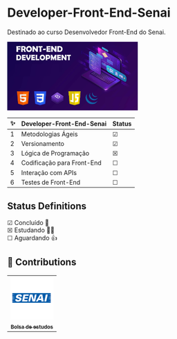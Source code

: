 # Developer-Front-End-Senai
Destinado ao curso Desenvolvedor Front-End do Senai.

<p align="left">
  <img src="https://github.com/lopesestacio/Desenvolvedor-Front-End-Senai/blob/master/Front.png" width="60%",  title="imagelogo">
</p>

✨| Developer-Front-End-Senai | Status
--- | ---| ---
1 | Metodologias Ágeis | &#9745;
2 | Versionamento |  &#9745;
3 | Lógica de Programação |  &#9746;
4 | Codificação para Front-End |  &#9744;
5 | Interação com APIs |  &#9744;
6 | Testes de Front-End  |  &#9744;

## Status Definitions

 &#9745; Concluído 🎉 <br>
 &#9746; Estudando 👨‍💻 <br>
 &#9744; Aguardando 👍<br>
 
## 🤝 Contributions
<table>
  <tr>
    <td align="center">
      <a href="https://www.pe.senai.br/">
        <img src="https://github.com/lopesestacio/Desenvolvedor-Front-End-Senai/blob/master/LogoSenai.png" width="100px;" alt="Senai"/><br>
        <sub> 
           <b>Bolsa de estudos</b> 
        </sub>
      </a>
    </td>
  </tr>
</table>
